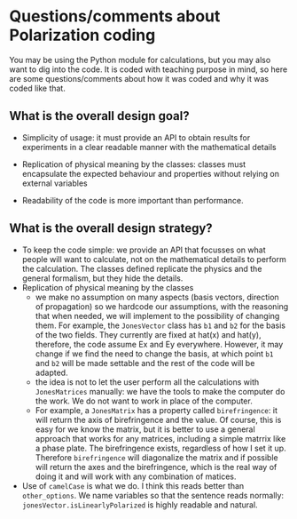 # Questions/comments about Polarization coding

You may be using the Python module for calculations, but you may also want to dig into the code.  It is coded with teaching purpose in mind, so here are some questions/comments about how it was coded and why it was coded like that.

## What is the overall design goal?

* Simplicity of usage: it must provide an API to obtain results for experiments in a clear readable manner with the mathematical details

* Replication of physical meaning by the classes: classes must encapsulate the expected behaviour and properties without relying on external variables

* Readability of the code is more important than performance.

  

## What is the overall design strategy?

* To keep the code simple: we provide an API that focusses on what people will want to calculate, not on the mathematical details to perform the calculation.  The classes defined replicate the physics and the general formalism, but they hide the details.
* Replication of physical meaning by the classes
  * we make no assumption on many aspects (basis vectors, direction of propagation) so we hardcode our assumptions, with the reasoning that when needed, we will implement to the possibility of changing them.  For example, the `JonesVector` class has `b1` and `b2` for the basis of the two fields.  They currently are fixed at hat(x) and hat(y), therefore, the code assume Ex and Ey everywhere.   However, it may change if we find the need to change the basis, at which point `b1` and `b2` will be made settable and the rest of the code will be adapted.
  * the idea is not to let the user perform all the calculations with `JonesMatrices` manually: we have the tools to make the computer do the work.  We do not want to work in place of the computer.
  * For example, a `JonesMatrix` has a property called `birefringence`: it will return the axis of birefringence and the value.  Of course, this is easy for we know the matrix, but it is better to use a general approach that works for any matrices, including a simple matrrix like a phase plate.  The birefringence exists, regardless of how I set it up.  Therefore `birefringence` will diagonalize the matrix and if possible will return the axes and the birefringence, which is the real way of doing it and will work with any combination of matices.
* Use of `camelCase` is what we do.  I think this reads better than `other_options`.  We name variables so that the sentence reads normally: `jonesVector.isLinearlyPolarized` is highly readable and natural.



